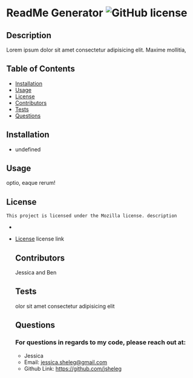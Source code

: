
  # ReadMe Generator ![GitHub license](https://img.shields.io/badge/license-Mozilla-blue.svg)

  ## Description
  Lorem ipsum dolor sit amet consectetur adipisicing elit. Maxime mollitia,  

  ## Table of Contents
  * [Installation](#installation)
  * [Usage](#usage)
  * [License](#license)
  * [Contributors](#contributors)
  * [Tests](#tests)
  * [Questions](#questions)

 
  ## Installation
  * undefined

  ## Usage
  optio, eaque rerum!


  ## License

    This project is licensed under the Mozilla license. description
  * 
* [License](#license)
 license link

  ## Contributors
  Jessica and Ben 

  ## Tests
  olor sit amet consectetur adipisicing elit

  ## Questions
  ### For questions in regards to my code, please reach out at:
    * Jessica
    * Email: jessica.sheleg@gmail.com
    * Github Link: https://github.com/jsheleg 

  
